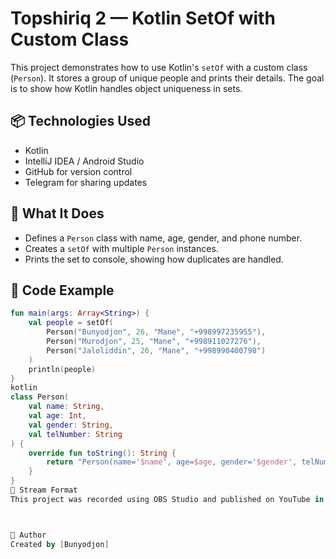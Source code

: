 # Topshiriq 2 — Kotlin SetOf with Custom Class

This project demonstrates how to use Kotlin's `setOf` with a custom class (`Person`). It stores a group of unique people and prints their details. The goal is to show how Kotlin handles object uniqueness in sets.

## 📦 Technologies Used
- Kotlin
- IntelliJ IDEA / Android Studio
- GitHub for version control
- Telegram for sharing updates

## 🧠 What It Does
- Defines a `Person` class with name, age, gender, and phone number.
- Creates a `setOf` with multiple `Person` instances.
- Prints the set to console, showing how duplicates are handled.

## 📂 Code Example

```kotlin
fun main(args: Array<String>) {
    val people = setOf(
        Person("Bunyodjon", 26, "Mane", "+998997235955"),
        Person("Murodjon", 25, "Mane", "+998911027276"),
        Person("Jaloliddin", 26, "Mane", "+998990400798")
    )
    println(people)
}
kotlin
class Person(
    val name: String,
    val age: Int,
    val gender: String,
    val telNumber: String
) {
    override fun toString(): String {
        return "Person(name='$name', age=$age, gender='$gender', telNumber='$telNumber')"
    }
}
🎥 Stream Format
This project was recorded using OBS Studio and published on YouTube in stream format.



👤 Author
Created by [Bunyodjon]